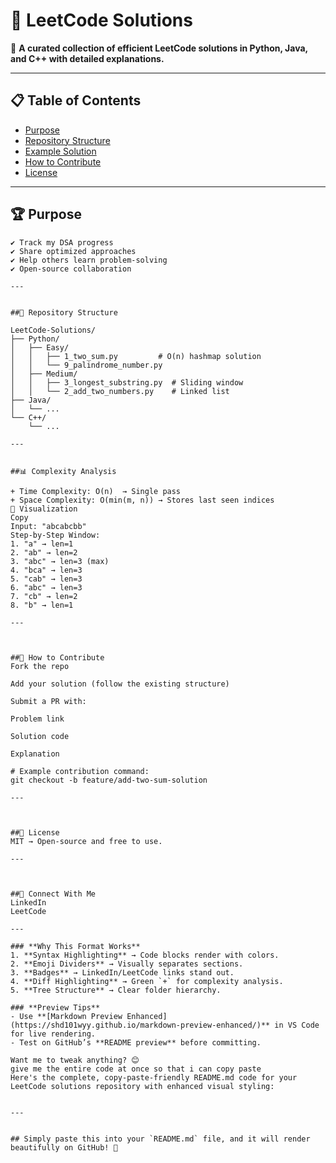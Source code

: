 # 🚀 LeetCode Solutions

📌 **A curated collection of efficient LeetCode solutions in Python, Java, and C++ with detailed explanations.**  

---

## 📋 Table of Contents  
- [Purpose](#-purpose)  
- [Repository Structure](#-repository-structure)  
- [Example Solution](#-example-solution)  
- [How to Contribute](#-how-to-contribute)  
- [License](#-license)  

---

## 🏆 Purpose  
```plaintext
✔ Track my DSA progress  
✔ Share optimized approaches  
✔ Help others learn problem-solving  
✔ Open-source collaboration

---


##📂 Repository Structure

LeetCode-Solutions/
├── Python/
│   ├── Easy/
│   │   ├── 1_two_sum.py         # O(n) hashmap solution
│   │   └── 9_palindrome_number.py
│   ├── Medium/
│   │   ├── 3_longest_substring.py  # Sliding window
│   │   └── 2_add_two_numbers.py    # Linked list
├── Java/
│   └── ...  
└── C++/
    └── ...

---


##📊 Complexity Analysis

+ Time Complexity: O(n)  → Single pass
+ Space Complexity: O(min(m, n)) → Stores last seen indices
🎯 Visualization
Copy
Input: "abcabcbb"
Step-by-Step Window:
1. "a" → len=1  
2. "ab" → len=2  
3. "abc" → len=3 (max)  
4. "bca" → len=3  
5. "cab" → len=3  
6. "abc" → len=3  
7. "cb" → len=2  
8. "b" → len=1

---



##🤝 How to Contribute
Fork the repo

Add your solution (follow the existing structure)

Submit a PR with:

Problem link

Solution code

Explanation

# Example contribution command:
git checkout -b feature/add-two-sum-solution

---



##📜 License
MIT → Open-source and free to use.

---



##🔗 Connect With Me
LinkedIn
LeetCode

---

### **Why This Format Works**  
1. **Syntax Highlighting** → Code blocks render with colors.  
2. **Emoji Dividers** → Visually separates sections.  
3. **Badges** → LinkedIn/LeetCode links stand out.  
4. **Diff Highlighting** → Green `+` for complexity analysis.  
5. **Tree Structure** → Clear folder hierarchy.  

### **Preview Tips**  
- Use **[Markdown Preview Enhanced](https://shd101wyy.github.io/markdown-preview-enhanced/)** in VS Code for live rendering.  
- Test on GitHub’s **README preview** before committing.  

Want me to tweak anything? 😊
give me the entire code at once so that i can copy paste
Here's the complete, copy-paste-friendly README.md code for your LeetCode solutions repository with enhanced visual styling:


---


## Simply paste this into your `README.md` file, and it will render beautifully on GitHub! 🎉
